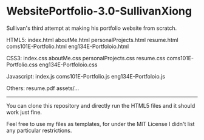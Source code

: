 # WebsitePortfolio-3.0-SullivanXiong
Sullivan's third attempt at making his portfolio website from scratch.

HTML5:
    index.html
    aboutMe.html
    personalProjects.html
    resume.html
    coms101E-Portfolio.html
    eng134E-Portfoloio.html


CSS3:
    index.css
    aboutMe.css
    personalProjects.css
    resume.css
    coms101E-Portfolio.css
    eng134E-Portfoloio.css

Javascript:
    index.js
    coms101E-Portfolio.js
    eng134E-Portfoloio.js


Others:
    resume.pdf
    assets/...

------------------------------------------------------------------------------------------------------------------------------------------

You can clone this repository and directly run the HTML5 files and it should work just fine.

Feel free to use my files as templates, for under the MIT License I didn't list any particular restrictions.
